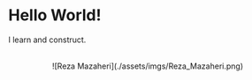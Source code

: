 # Hello World!

I learn and construct.

<div align="center">
  <br />
  ![Reza Mazaheri](./assets/imgs/Reza_Mazaheri.png)
</div>
